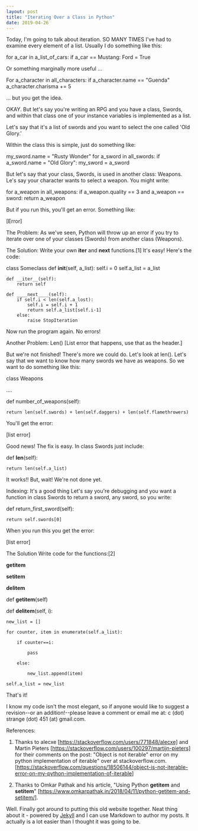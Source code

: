 ```yaml
---
layout: post
title: "Iterating Over a Class in Python"
date: 2019-04-26
---
```


Today, I'm going to talk about iteration.
SO MANY TIMES I've had to examine every element of a list. Usually I do something like this:

for a_car in a_list_of_cars:
    if a_car == Mustang:
        Ford = True
        
Or something marginally more useful ...

For a_character in all_characters:
    if a_character.name == "Guenda"
        a_character.charisma += 5
        
... but you get the idea.

OKAY. But let's say you're writing an RPG and you have a class, Swords, and within that class one of your instance variables is implemented as a list.

Let's say that it's a list of swords and you want to select the one called 'Old Glory.'

Within the class this is simple, just do something like:

my_sword.name = "Rusty Wonder"
    for a_sword in all_swords:
        if a_sword.name = "Old Glory":
            my_sword = a_sword

But let's say that your class, Swords, is used in another class: Weapons. Le's say your character wants to select a weapon. You might write:

for a_weapon in all_weapons:
    if a_weapon.quality == 3 and a_weapon == sword:
        return a_weapon

But if you run this, you'll get an error. Something like:

[Error]

The Problem:
As we've seen, Python will throw up an error if you try to iterate over one of your classes (Swords) from another class (Weapons).


The Solution:
Write your own __iter__ and __next__ functions.[1] It's easy! Here's the code:



class Someclass
    def __init__(self, a_list):
        self.i = 0
        self.a_list = a_list
        
    def __iter__(self):
        return self

    def ____next____(self):
        if self.i < len(self.a_lost):
            self.i = self.i + 1
            return self.a_list[self.i-1]
        else:
            raise StopIteration

Now run the program again. No errors!

Another Problem: Len() [List error that happens, use that as the header.]


But we're not finished! There's more we could do. Let's look at len(). Let's say that we want to know how many swords we have as weapons. So we want to do something like this:



class Weapons

....

def number_of_weapons(self):

    return len(self.swords) + len(self.daggers) + len(self.flamethrowers)



You'll get the error:



[list error]



Good news! The fix is easy. In class Swords just include:



def __len__(self):

    return len(self.a_list)

It works!! But, wait! We're not done yet.

Indexing: It's a good thing
Let's say you're debugging and you want a function in class Swords to return a sword, any sword, so you write:



def return_first_sword(self):

    return self.swords[0]



When you run this you get the error:



[list error]



The Solution
Write code for the functions:[2]



__getitem__

__setitem__

__delitem__



def __getitem__(self)



def __delitem__(self, i):

    new_list = []

    for counter, item in enumerate(self.a_list):

        if counter==i:

            pass

        else:

            new_list.append(item)

    self.a_list = new_list



That's it!



I know my code isn't the most elegant, so if anyone would like to suggest a revision--or an addition!--please leave a comment or email me at: c (dot) strange (dot) 451 (at) gmail.com.

References:


1. Thanks to alecxe [https://stackoverflow.com/users/771848/alecxe] and Martin Pieters [https://stackoverflow.com/users/100297/martijn-pieters] for their comments on the post: "Object is not iterable" error on my python implementation of iterable" over at stackoverflow.com. [https://stackoverflow.com/questions/18506144/object-is-not-iterable-error-on-my-python-implementation-of-iterable]



2. Thanks to Omkar Pathak and his article, "Using Python __getitem__ and __setitem__" [https://www.omkarpathak.in/2018/04/11/python-getitem-and-setitem/].








Well. Finally got around to putting this old website together. Neat thing about it - powered by [Jekyll](http://jekyllrb.com) and I can use Markdown to author my posts. It actually is a lot easier than I thought it was going to be.
